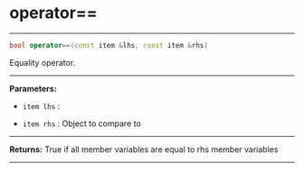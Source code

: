 # operator==

---

```cpp
bool operator==(const item &lhs, const item &rhs)
```


Equality operator. 


---
**Parameters:**

 - `item lhs`
: 

 - `item rhs`
: Object to compare to 


---
**Returns:** True if all member variables are equal to rhs member variables 

---
